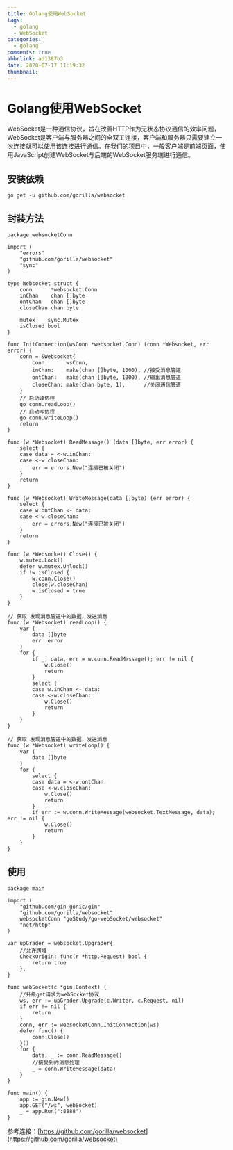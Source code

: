 ```yaml
---
title: Golang使用WebSocket
tags:
  - golang
  - WebSocket
categories:
  - golang
comments: true
abbrlink: ad1387b3
date: 2020-07-17 11:19:32
thumbnail:
---
```



# Golang使用WebSocket

WebSocket是一种通信协议，旨在改善HTTP作为无状态协议通信的效率问题，WebSocket是客户端与服务器之间的全双工连接，客户端和服务器只需要建立一次连接就可以使用该连接进行通信。在我们的项目中，一般客户端是前端页面，使用JavaScript创建WebSocket与后端的WebSocket服务端进行通信。

## 安装依赖

```go get -u github.com/gorilla/websocket```


## 封装方法

```golang
package websocketConn

import (
	"errors"
	"github.com/gorilla/websocket"
	"sync"
)

type Websocket struct {
	conn      *websocket.Conn
	inChan    chan []byte
	ontChan   chan []byte
	closeChan chan byte

	mutex    sync.Mutex
	isClosed bool
}

func InitConnection(wsConn *websocket.Conn) (conn *Websocket, err error) {
	conn = &Websocket{
		conn:      wsConn,
		inChan:    make(chan []byte, 1000), //接受消息管道
		ontChan:   make(chan []byte, 1000), //输出消息管道
		closeChan: make(chan byte, 1),      //关闭通信管道
	}
	// 启动读协程
	go conn.readLoop()
	// 启动写协程
	go conn.writeLoop()
	return
}

func (w *Websocket) ReadMessage() (data []byte, err error) {
	select {
	case data = <-w.inChan:
	case <-w.closeChan:
		err = errors.New("连接已被关闭")
	}
	return
}

func (w *Websocket) WriteMessage(data []byte) (err error) {
	select {
	case w.ontChan <- data:
	case <-w.closeChan:
		err = errors.New("连接已被关闭")
	}
	return
}

func (w *Websocket) Close() {
	w.mutex.Lock()
	defer w.mutex.Unlock()
	if !w.isClosed {
		w.conn.Close()
		close(w.closeChan)
		w.isClosed = true
	}
}

// 获取 发现消息管道中的数据，发送消息
func (w *Websocket) readLoop() {
	var (
		data []byte
		err  error
	)
	for {
		if _, data, err = w.conn.ReadMessage(); err != nil {
			w.Close()
			return
		}
		select {
		case w.inChan <- data:
		case <-w.closeChan:
			w.Close()
			return
		}
	}
}

// 获取 发现消息管道中的数据，发送消息
func (w *Websocket) writeLoop() {
	var (
		data []byte
	)
	for {
		select {
		case data = <-w.ontChan:
		case <-w.closeChan:
			w.Close()
			return
		}
		if err := w.conn.WriteMessage(websocket.TextMessage, data); err != nil {
			w.Close()
			return
		}
	}
}

```


## 使用

```golang
package main

import (
	"github.com/gin-gonic/gin"
	"github.com/gorilla/websocket"
	websocketConn "goStudy/go-webSocket/websocket"
	"net/http"
)

var upGrader = websocket.Upgrader{
	//允许跨域
	CheckOrigin: func(r *http.Request) bool {
		return true
	},
}

func webSocket(c *gin.Context) {
	//升级get请求为webSocket协议
	ws, err := upGrader.Upgrade(c.Writer, c.Request, nil)
	if err != nil {
		return
	}
	conn, err := websocketConn.InitConnection(ws)
	defer func() {
		conn.Close()
	}()
	for {
		data, _ := conn.ReadMessage()
        //接受到的消息处理
		_ = conn.WriteMessage(data)
	}
}

func main() {
	app := gin.New()
	app.GET("/ws", webSocket)
	_ = app.Run(":8888")
}

```

参考连接：[https://github.com/gorilla/websocket](https://github.com/gorilla/websocket)